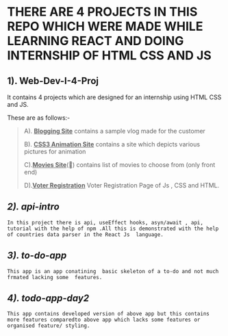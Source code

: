  #  THERE ARE 4 PROJECTS IN THIS REPO WHICH WERE MADE WHILE LEARNING REACT AND DOING INTERNSHIP OF HTML CSS AND JS

## **1). Web-Dev-I-4-Proj**
 
  It contains 4 projects which are designed for an internship using HTML CSS and JS.

  These are as follows:-
>
>A). **<u>Blogging Site</u>**
      contains a sample vlog made for the customer
>   
>B). **<u>CSS3 Animation Site</u>**
      contains a site which depicts various pictures for animation
>    
>C).**<u>Movies Site</u>**(:cinema:)
      contains list of movies to choose from (only front end)
>    
>D).**<u>Voter Registration</u>**
      Voter Registration Page of Js , CSS and HTML.
</list>

## _2). api-intro_
    In this project there is api, useEffect hooks, asyn/await , api, tutorial with the help of npm .All this is demonstrated with the help of countries data parser in the React Js  language.
    
## _3). to-do-app_
    This app is an app conatining  basic skeleton of a to-do and not much frmated lacking some  features.

## _4). todo-app-day2_
    This app contains developed version of above app but this contains more features comparedto above app which lacks some features or organised feature/ styling.